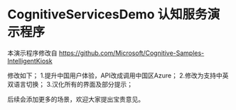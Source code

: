 # CognitiveServicesDemo 认知服务演示程序
本演示程序修改自
https://github.com/Microsoft/Cognitive-Samples-IntelligentKiosk

修改如下；
1.提升中国用户体验，API改成调用中国区Azure；
2.修改为支持中英双语言切换；
3.汉化所有的界面及部分提示；

后续会添加更多的场景，欢迎大家提出宝贵意见。
